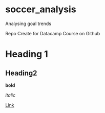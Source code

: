 # soccer_analysis
Analysing goal trends

Repo Create for Datacamp Course on Github
# Heading 1
## Heading2

**bold**

*italic*

[Link](http://ipma.pt)

